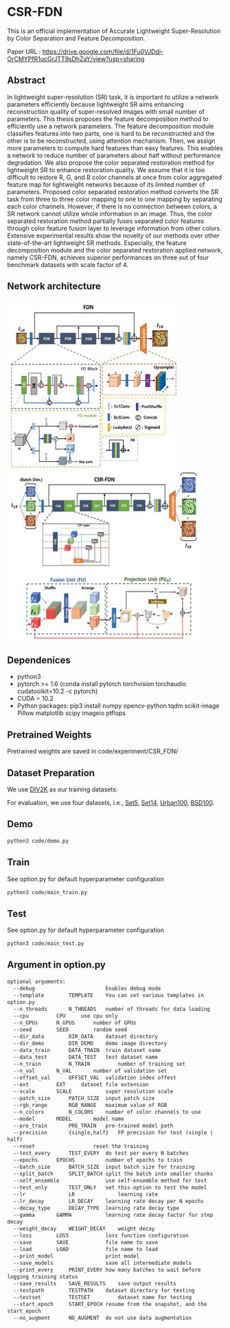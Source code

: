 # CSR-FDN

This is an official implementation of Accurate Lightweight Super-Resolution by Color Separation and Feature Decomposition.

Paper URL : https://drive.google.com/file/d/1Fu0VJDdj-OrCMYPfR1ucGrJTT9sDhZaY/view?usp=sharing


## Abstract

In lightweight super-resolution (SR) task, it is important to utilize a network parameters efficiently because lightweight SR aims enhancing reconstruction quality of super-resolved images with small number of parameters. This thesis proposes the feature decomposition method to efficiently use a network parameters. The feature decomposition module classifies features into two parts, one is hard to be reconstructed and the other is to be reconstructed, using attention mechanism. Then, we assign more parameters to compute hard features than easy features. This enables a network to reduce number of parameters about half without performance degradation. We also propose the color separated restoration method for lightweight SR to enhance restoration quality. We assume that it is too difficult to restore R, G, and B color channels at once from color aggregated feature map for lightweight networks because of its limited number of parameters. Proposed color separated restoration method converts the SR task from three to three color mapping to one to one mapping by separating each color channels. However, if there is no connection between colors, a SR network cannot utilize whole information in an image. Thus, the color separated restoration method partially fuses separated color features through color feature fusion layer to leverage information from other colors. Extensive experimental results show the novelty of our methods over other state-of-the-art lightweight SR methods. Especially, the feature decomposition module and the color separated restoration applied network, namely CSR-FDN, achieves superior performances on three out of four benchmark datasets with scale factor of 4.

## Network architecture
<img src="https://github.com/POSTECH-IMLAB/CSR-FDN/blob/main/fig/fdn.JPG" width="400" height="400" align="middle"/> <img src="https://github.com/POSTECH-IMLAB/CSR-FDN/blob/main/fig/csr-fdn.JPG" width="450" height="400" align="middle"/>
## Dependenices

* python3
* pytorch >= 1.6 (conda install pytorch torchvision torchaudio cudatoolkit=10.2 -c pytorch)
* CUDA = 10.2
* Python packages: pip3 install numpy opencv-python tqdm scikit-image Pillow matplotlib scipy imageio ptflops

## Pretrained Weights
Pretrained weights are saved in code/experiment/CSR_FDN/

## Dataset Preparation
We use [DIV2K](https://data.vision.ee.ethz.ch/cvl/DIV2K/) as our training datasets. 

For evaluation, we use four datasets, i.e., [Set5](https://uofi.box.com/shared/static/kfahv87nfe8ax910l85dksyl2q212voc.zip), [Set14](https://uofi.box.com/shared/static/igsnfieh4lz68l926l8xbklwsnnk8we9.zip), [Urban100](https://uofi.box.com/shared/static/65upg43jjd0a4cwsiqgl6o6ixube6klm.zip), [BSD100](https://uofi.box.com/shared/static/qgctsplb8txrksm9to9x01zfa4m61ngq.zip).

## Demo
```bash
python3 code/demo.py
```

## Train
See option.py for default hyperparameter configuration
```bash
python3 code/main_train.py
```

## Test
See option.py for default hyperparameter configuration
```bash
python3 code/main_test.py
```

## Argument in option.py
```
optional arguments:
  --debug		                Enables debug mode
  --template		TEMPLATE   	You can set various templates in option.py
  --n_threads 		N_THREADS	number of threads for data loading
  --cpu			CPU		use cpu only
  --n_GPUs		N_GPUS		number of GPUs
  --seed		SEED		random seed
  --dir_data		DIR_DATA   	dataset directory
  --dir_demo 		DIR_DEMO   	demo image directory
  --data_train 		DATA_TRAIN	train dataset name
  --data_test 		DATA_TEST	test dataset name
  --n_train 		N_TRAIN     	number of training set
  --n_val		N_VAL		number of validation set
  --offset_val 		OFFSET_VAL	validation index offest
  --ext			EXT		dataset file extension
  --scale 		SCALE           super resolution scale
  --patch_size 		PATCH_SIZE	input patch size
  --rgb_range 		RGB_RANGE	maximum value of RGB
  --n_colors 		N_COLORS   	number of color channels to use
  --model 		MODEL      	model name
  --pre_train 		PRE_TRAIN	pre-trained model path
  --precision 		{single,half}	FP precision for test (single | half)
  --reset        	 		reset the training
  --test_every 		TEST_EVERY	do test per every N batches
  --epochs 		EPOCHS          number of epochs to train
  --batch_size 		BATCH_SIZE	input batch size for training
  --split_batch 	SPLIT_BATCH	split the batch into smaller chunks
  --self_ensemble       		use self-ensemble method for test
  --test_only 		TEST_ONLY	set this option to test the model
  --lr 		        LR              learning rate
  --lr_decay 		LR_DECAY  	learning rate decay per N epochs
  --decay_type 		DECAY_TYPE	learning rate decay type
  --gamma 		GAMMA           learning rate decay factor for step decay
  --weight_decay 	WEIGHT_DECAY	weight decay
  --loss 		LOSS           	loss function configuration
  --save 		SAVE           	file name to save
  --load 		LOAD           	file name to load
  --print_model         		print model
  --save_models        			save all intermediate models
  --print_every 	PRINT_EVERY	how many batches to wait before logging training status
  --save_results 	SAVE_RESULTS	save output results
  --testpath 		TESTPATH   	dataset directory for testing
  --testset 		TESTSET     	dataset name for testing
  --start_epoch 	START_EPOCH	resume from the snapshot, and the start_epoch
  --no_augment 		NO_AUGMENT	do not use data augmentation
```

